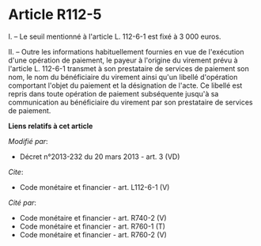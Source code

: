 # Article R112-5

I. – Le seuil mentionné à l'article L. 112-6-1 est fixé à 3 000 euros. 

II. – Outre les informations habituellement fournies en vue de l'exécution d'une opération de paiement, le payeur à l'origine
du virement prévu à l'article L. 112-6-1 transmet à son prestataire de services de paiement son nom, le nom du bénéficiaire
du virement ainsi qu'un libellé d'opération comportant l'objet du paiement et la désignation de l'acte. Ce libellé est repris
dans toute opération de paiement subséquente jusqu'à sa communication au bénéficiaire du virement par son prestataire de
services de paiement.

**Liens relatifs à cet article**

_Modifié par_:

  - Décret n°2013-232 du 20 mars 2013 - art. 3 (VD)

_Cite_:

  - Code monétaire et financier - art. L112-6-1 (V)

_Cité par_:

  - Code monétaire et financier - art. R740-2 (V)
  - Code monétaire et financier - art. R760-1 (T)
  - Code monétaire et financier - art. R760-2 (V)
